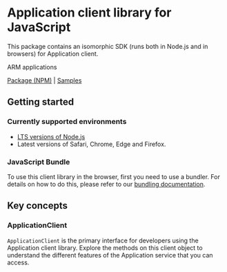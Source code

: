 # Application client library for JavaScript

This package contains an isomorphic SDK (runs both in Node.js and in browsers) for Application client.

ARM applications

[Package (NPM)](https://www.npmjs.com/package/@msinternal/arm-package-managedapplications-2018-06) |
[Samples](https://github.com/Azure-Samples/azure-samples-js-management)

## Getting started

### Currently supported environments

- [LTS versions of Node.js](https://nodejs.org/about/releases/)
- Latest versions of Safari, Chrome, Edge and Firefox.





### JavaScript Bundle
To use this client library in the browser, first you need to use a bundler. For details on how to do this, please refer to our [bundling documentation](https://aka.ms/AzureSDKBundling).

## Key concepts

### ApplicationClient

`ApplicationClient` is the primary interface for developers using the Application client library. Explore the methods on this client object to understand the different features of the Application service that you can access.

